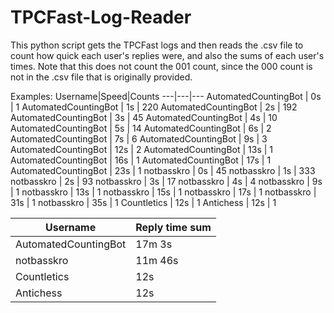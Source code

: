 # TPCFast-Log-Reader
This python script gets the TPCFast logs and then reads the .csv file to count how quick each user's replies were, and also the sums of each user's times. Note that this does not count the 001 count, since the 000 count is not in the .csv file that is originally provided.

Examples:
Username|Speed|Counts
---|---|---
AutomatedCountingBot | 0s | 1
AutomatedCountingBot | 1s | 220
AutomatedCountingBot | 2s | 192
AutomatedCountingBot | 3s | 45
AutomatedCountingBot | 4s | 10
AutomatedCountingBot | 5s | 14
AutomatedCountingBot | 6s | 2
AutomatedCountingBot | 7s | 6
AutomatedCountingBot | 9s | 3
AutomatedCountingBot | 12s | 2
AutomatedCountingBot | 13s | 1
AutomatedCountingBot | 16s | 1
AutomatedCountingBot | 17s | 1
AutomatedCountingBot | 23s | 1
notbasskro | 0s | 45
notbasskro | 1s | 333
notbasskro | 2s | 93
notbasskro | 3s | 17
notbasskro | 4s | 4
notbasskro | 9s | 1
notbasskro | 13s | 1
notbasskro | 15s | 1
notbasskro | 17s | 1
notbasskro | 31s | 1
notbasskro | 35s | 1
Countletics | 12s | 1
Antichess | 12s | 1

Username|Reply time sum
---|---
AutomatedCountingBot | 17m 3s 
notbasskro | 11m 46s 
Countletics | 12s 
Antichess | 12s 
